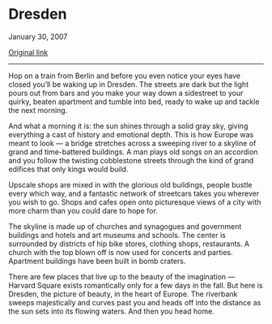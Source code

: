 Dresden
=======

January 30, 2007

[Original link](http://www.aaronsw.com/weblog/dresden)

* * * * *

Hop on a train from Berlin and before you even notice your eyes have
closed you’ll be waking up in Dresden. The streets are dark but the
light pours out from bars and you make your way down a sidestreet to
your quirky, beaten apartment and tumble into bed, ready to wake up and
tackle the next morning.

And what a morning it is: the sun shines through a solid gray sky,
giving everything a cast of history and emotional depth. This is how
Europe was meant to look — a bridge stretches across a sweeping river to
a skyline of grand and time-battered buildings. A man plays old songs on
an accordion and you follow the twisting cobblestone streets through the
kind of grand edifices that only kings would build.

Upscale shops are mixed in with the glorious old buildings, people
bustle every which way, and a fantastic network of streetcars takes you
wherever you wish to go. Shops and cafes open onto picturesque views of
a city with more charm than you could dare to hope for.

The skyline is made up of churches and synagogues and government
buildings and hotels and art museums and schools. The center is
surrounded by districts of hip bike stores, clothing shops, restaurants.
A church with the top blown off is now used for concerts and parties.
Apartment buildings have been built in bomb craters.

There are few places that live up to the beauty of the imagination —
Harvard Square exists romantically only for a few days in the fall. But
here is Dresden, the picture of beauty, in the heart of Europe. The
riverbank sweeps majestically and curves past you and heads off into the
distance as the sun sets into its flowing waters. And then you head
home.
